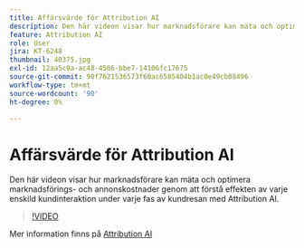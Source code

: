```yaml
---
title: Affärsvärde för Attribution AI
description: Den här videon visar hur marknadsförare kan mäta och optimera marknadsförings- och annonskostnader genom att förstå effekten av varje enskild kundinteraktion under varje fas av kundresan med Attribution AI.
feature: Attribution AI
role: User
jira: KT-6248
thumbnail: 40375.jpg
exl-id: 12aa5c9a-ac48-4506-bbe7-14106fc17675
source-git-commit: 90f7621536573f60ac6585404b1ac0e49cb08496
workflow-type: tm+mt
source-wordcount: '90'
ht-degree: 0%

---
```


# Affärsvärde för Attribution AI

Den här videon visar hur marknadsförare kan mäta och optimera marknadsförings- och annonskostnader genom att förstå effekten av varje enskild kundinteraktion under varje fas av kundresan med Attribution AI.

>[!VIDEO](https://video.tv.adobe.com/v/40375?quality=12&learn=on)

Mer information finns på [Attribution AI](https://experienceleague.adobe.com/docs/experience-platform/intelligent-services/attribution-ai/overview.html)

